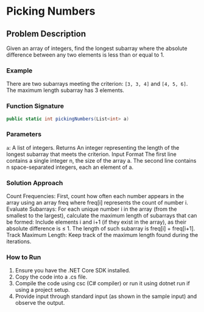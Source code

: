 # Picking Numbers

## Problem Description

Given an array of integers, find the longest subarray where the absolute difference between any two elements is less than or equal to 1.

### Example

There are two subarrays meeting the criterion: `[3, 3, 4]` and `[4, 5, 6]`. The maximum length subarray has 3 elements.

### Function Signature

```csharp
public static int pickingNumbers(List<int> a)
```
### Parameters
`a`: A list of integers.
Returns
An integer representing the length of the longest subarray that meets the criterion.
Input Format
The first line contains a single integer n, the size of the array a.
The second line contains n space-separated integers, each an element of a.
### Solution Approach
Count Frequencies: First, count how often each number appears in the array using an array freq where freq[i] represents the count of number i.
Evaluate Subarrays: For each unique number i in the array (from the smallest to the largest), calculate the maximum length of subarrays that can be formed:
Include elements i and i+1 (if they exist in the array), as their absolute difference is ≤ 1.
The length of such subarray is freq[i] + freq[i+1].
Track Maximum Length: Keep track of the maximum length found during the iterations.

### How to Run
1. Ensure you have the .NET Core SDK installed.
2. Copy the code into a .cs file.
3. Compile the code using csc (C# compiler) or run it using dotnet run if using a project setup.
4. Provide input through standard input (as shown in the sample input) and observe the output.
